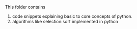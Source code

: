This folder contains 
  1. code snippets explaining basic to core concepts of python.
  2. algorithms like selection sort implemented in python
